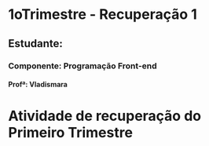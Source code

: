 # 1oTrimestre - Recuperação 1
## Estudante: 
### Componente: Programação Front-end
#### Profª: Vladismara 

# Atividade de recuperação do Primeiro Trimestre 
